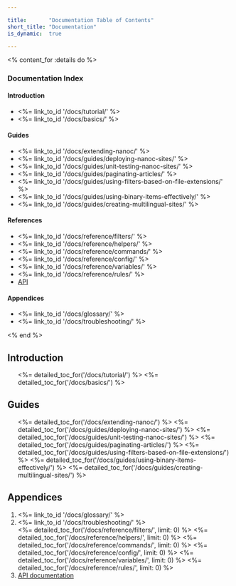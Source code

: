 ```yaml
---

title:       "Documentation Table of Contents"
short_title: "Documentation"
is_dynamic:  true

---
```


<% content_for :details do %>
	<h3>Documentation Index</h3>
	<h4>Introduction</h4>
	<ul>
		<li><%= link_to_id '/docs/tutorial/' %></li>
		<li><%= link_to_id '/docs/basics/' %></li>
	</ul>
	<h4>Guides</h4>
	<ul>
		<li><%= link_to_id '/docs/extending-nanoc/' %></li>
		<li><%= link_to_id '/docs/guides/deploying-nanoc-sites/' %></li>
		<li><%= link_to_id '/docs/guides/unit-testing-nanoc-sites/' %></li>
		<li><%= link_to_id '/docs/guides/paginating-articles/' %></li>
		<li><%= link_to_id '/docs/guides/using-filters-based-on-file-extensions/' %></li>
		<li><%= link_to_id '/docs/guides/using-binary-items-effectively/' %></li>
		<li><%= link_to_id '/docs/guides/creating-multilingual-sites/' %></li>
	</ul>
	<h4>References</h4>
	<ul>
		<li><%= link_to_id '/docs/reference/filters/' %></li>
		<li><%= link_to_id '/docs/reference/helpers/' %></li>
		<li><%= link_to_id '/docs/reference/commands/' %></li>
		<li><%= link_to_id '/docs/reference/config/' %></li>
		<li><%= link_to_id '/docs/reference/variables/' %></li>
		<li><%= link_to_id '/docs/reference/rules/' %></li>
		<li><a href="/docs/api/">API</a></li>
	</ul>
	<h4>Appendices</h4>
	<ul>
		<li><%= link_to_id '/docs/glossary/' %></li>
		<li><%= link_to_id '/docs/troubleshooting/' %></li>
	</ul>
<% end %>

Introduction
------------

<ol class="toc big">
  <%= detailed_toc_for('/docs/tutorial/') %>
  <%= detailed_toc_for('/docs/basics/') %>
</ol>

Guides
------

<ol class="toc big">
  <%= detailed_toc_for('/docs/extending-nanoc/') %>
  <%= detailed_toc_for('/docs/guides/deploying-nanoc-sites/') %>
  <%= detailed_toc_for('/docs/guides/unit-testing-nanoc-sites/') %>
  <%= detailed_toc_for('/docs/guides/paginating-articles/') %>
  <%= detailed_toc_for('/docs/guides/using-filters-based-on-file-extensions/') %>
  <%= detailed_toc_for('/docs/guides/using-binary-items-effectively/') %>
  <%= detailed_toc_for('/docs/guides/creating-multilingual-sites/') %>
</ol>

Appendices
----------

<ol class="toc">
  <li><%= link_to_id '/docs/glossary/' %></li>
  <li><%= link_to_id '/docs/troubleshooting/' %></li>
  <%= detailed_toc_for('/docs/reference/filters/',   limit: 0) %>
  <%= detailed_toc_for('/docs/reference/helpers/',   limit: 0) %>
  <%= detailed_toc_for('/docs/reference/commands/',  limit: 0) %>
  <%= detailed_toc_for('/docs/reference/config/',    limit: 0) %>
  <%= detailed_toc_for('/docs/reference/variables/', limit: 0) %>
  <%= detailed_toc_for('/docs/reference/rules/',     limit: 0) %>
  <li><a href="/docs/api/">API documentation</a></li>
</ol>
